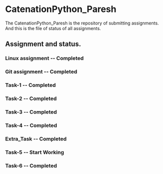 # CatenationPython_Paresh
The CatenationPython_Paresh is the repository of submitting assignments. And this is the file of status of all assignments.

## Assignment and status.
### Linux assignment -- Completed 
### Git assignment -- Completed 
### Task-1 -- Completed
### Task-2 -- Completed
### Task-3 -- Completed
### Task-4 -- Completed
### Extra_Task -- Completed
### Task-5 -- Start Working
### Task-6 -- Completed

